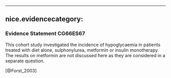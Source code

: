 
---
nice.evidencecategory: 
---

### Evidence Statement CG66ES67
This cohort study investigated the incidence of hypoglycaemia in patients treated with diet
alone, sulphonylurea, metformin or insulin monotherapy. The results on metformin are not
discussed here as they are considered in a separate question.

[@Forst_2003]

